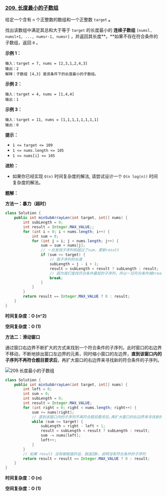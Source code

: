 ### [209. 长度最小的子数组](https://leetcode.cn/problems/minimum-size-subarray-sum/)

给定一个含有 `n` 个正整数的数组和一个正整数 `target` **。**

找出该数组中满足其总和大于等于 `target` 的长度最小的 **连续子数组** `[numsl, numsl+1, ..., numsr-1, numsr]` ，并返回其长度**。**如果不存在符合条件的子数组，返回 `0` 。

 

**示例 1：**

```
输入：target = 7, nums = [2,3,1,2,4,3]
输出：2
解释：子数组 [4,3] 是该条件下的长度最小的子数组。
```

**示例 2：**

```
输入：target = 4, nums = [1,4,4]
输出：1
```

**示例 3：**

```
输入：target = 11, nums = [1,1,1,1,1,1,1,1]
输出：0
```

 

**提示：**

- `1 <= target <= 109`
- `1 <= nums.length <= 105`
- `1 <= nums[i] <= 105`

 

**进阶：**

- 如果你已经实现 `O(n)` 时间复杂度的解法, 请尝试设计一个 `O(n log(n))` 时间复杂度的解法。

**题解：**

**方法一：暴力（超时）**

~~~java
class Solution {
    public int minSubArrayLen(int target, int[] nums) {
        int subLength = 0;
        int result = Integer.MAX_VALUE;;
        for (int i = 0; i < nums.length; i++) {
            int sum = 0;
            for (int j = i; j < nums.length; j++) {
                sum = sum + nums[j];
                // 一旦发现子序列和超过了sum，更新result
                if (sum >= target) {
                    // 取子序列的长度
                    subLength = j - i + 1;
                    result = subLength < result ? subLength : result;
                    // 因为我们是找符合条件最短的子序列，所以一旦符合条件就break
                    break;
                }
            }
        }
        return result == Integer.MAX_VALUE ? 0 : result;
    }
}
~~~

**时间复杂度：O (n^2)**

**空间复杂度：O (1)**

**方法二：滑动窗口**

通过窗口右边界不断扩大的方式来找到一个符合条件的子序列，此时窗口的右边界不移动，不断地排出窗口左边界的元素，同时缩小窗口的左边界，**直到该窗口内的子序列不再符合题目要求后**，再扩大窗口的右边界来寻找新的符合条件的子序列。

![209.长度最小的子数组](https://camo.githubusercontent.com/dd84aee84237ebb78cf7ffde58803dc03350a4071d0981b8add65d9c59199ac4/68747470733a2f2f636f64652d7468696e6b696e672e63646e2e626365626f732e636f6d2f676966732f3230392e2545392539352542462545352542412541362545362539432538302545352542302538462545372539412538342545352541442539302545362539352542302545372542422538342e676966)

~~~java
class Solution {
    public int minSubArrayLen(int target, int[] nums) {
        int left = 0;
        int sum = 0;
        int subLength = 0;
        int result = Integer.MAX_VALUE;
        for (int right = 0; right < nums.length; right++) {
            sum += nums[right];
            // 直到该窗口内的子序列不再符合题目要求后,再扩大窗口的右边界来寻找新的符合条件的子序列。
            while (sum >= target) {
                subLength = right - left + 1;
                result = subLength < result ? subLength : result;
                sum -= nums[left];
                left++;
            }
        }
        // 如果 result 没有被赋值的话，就返回0，说明没有符合条件的子序列
        return result = result == Integer.MAX_VALUE ? 0 : result;
    }
}
~~~

**时间复杂度：O (n)**

**空间复杂度：O (1)**